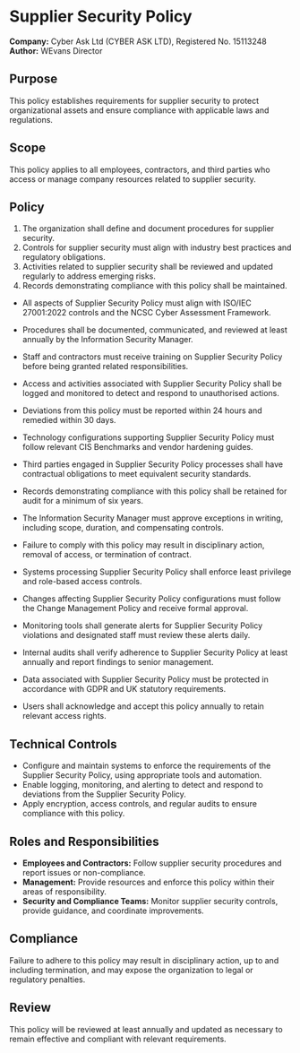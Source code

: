 # Supplier Security Policy

**Company:** Cyber Ask Ltd (CYBER ASK LTD), Registered No. 15113248  
**Author:** WEvans Director

## Purpose

This policy establishes requirements for supplier security to protect organizational assets and ensure compliance with applicable laws and regulations.

## Scope

This policy applies to all employees, contractors, and third parties who access or manage company resources related to supplier security.

## Policy
1. The organization shall define and document procedures for supplier security.
2. Controls for supplier security must align with industry best practices and regulatory obligations.
3. Activities related to supplier security shall be reviewed and updated regularly to address emerging risks.
4. Records demonstrating compliance with this policy shall be maintained.

- All aspects of Supplier Security Policy must align with ISO/IEC 27001:2022 controls and the NCSC Cyber Assessment Framework.
- Procedures shall be documented, communicated, and reviewed at least annually by the Information Security Manager.
- Staff and contractors must receive training on Supplier Security Policy before being granted related responsibilities.
- Access and activities associated with Supplier Security Policy shall be logged and monitored to detect and respond to unauthorised actions.
- Deviations from this policy must be reported within 24 hours and remedied within 30 days.
- Technology configurations supporting Supplier Security Policy must follow relevant CIS Benchmarks and vendor hardening guides.
- Third parties engaged in Supplier Security Policy processes shall have contractual obligations to meet equivalent security standards.
- Records demonstrating compliance with this policy shall be retained for audit for a minimum of six years.
- The Information Security Manager must approve exceptions in writing, including scope, duration, and compensating controls.
- Failure to comply with this policy may result in disciplinary action, removal of access, or termination of contract.

- Systems processing Supplier Security Policy shall enforce least privilege and role-based access controls.
- Changes affecting Supplier Security Policy configurations must follow the Change Management Policy and receive formal approval.
- Monitoring tools shall generate alerts for Supplier Security Policy violations and designated staff must review these alerts daily.
- Internal audits shall verify adherence to Supplier Security Policy at least annually and report findings to senior management.
- Data associated with Supplier Security Policy must be protected in accordance with GDPR and UK statutory requirements.
- Users shall acknowledge and accept this policy annually to retain relevant access rights.

## Technical Controls

- Configure and maintain systems to enforce the requirements of the Supplier Security Policy, using appropriate tools and automation.
- Enable logging, monitoring, and alerting to detect and respond to deviations from the Supplier Security Policy.
- Apply encryption, access controls, and regular audits to ensure compliance with this policy.

## Roles and Responsibilities

- **Employees and Contractors:** Follow supplier security procedures and report issues or non-compliance.
- **Management:** Provide resources and enforce this policy within their areas of responsibility.
- **Security and Compliance Teams:** Monitor supplier security controls, provide guidance, and coordinate improvements.

## Compliance

Failure to adhere to this policy may result in disciplinary action, up to and including termination, and may expose the organization to legal or regulatory penalties.

## Review

This policy will be reviewed at least annually and updated as necessary to remain effective and compliant with relevant requirements.
